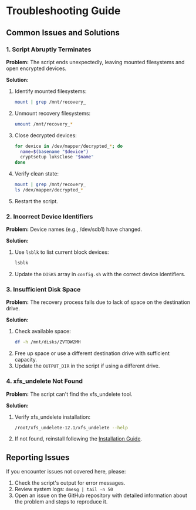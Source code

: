 # Troubleshooting Guide

## Common Issues and Solutions

### 1. Script Abruptly Terminates

**Problem:** The script ends unexpectedly, leaving mounted filesystems and open encrypted devices.

**Solution:**
1. Identify mounted filesystems:
   ```bash
   mount | grep /mnt/recovery_
   ```
2. Unmount recovery filesystems:
   ```bash
   umount /mnt/recovery_*
   ```
3. Close decrypted devices:
   ```bash
   for device in /dev/mapper/decrypted_*; do
     name=$(basename "$device")
     cryptsetup luksClose "$name"
   done
   ```
4. Verify clean state:
   ```bash
   mount | grep /mnt/recovery_
   ls /dev/mapper/decrypted_*
   ```
5. Restart the script.

### 2. Incorrect Device Identifiers

**Problem:** Device names (e.g., /dev/sdb1) have changed.

**Solution:**
1. Use `lsblk` to list current block devices:
   ```bash
   lsblk
   ```
2. Update the `DISKS` array in `config.sh` with the correct device identifiers.

### 3. Insufficient Disk Space

**Problem:** The recovery process fails due to lack of space on the destination drive.

**Solution:**
1. Check available space:
   ```bash
   df -h /mnt/disks/ZVTDW2MH
   ```
2. Free up space or use a different destination drive with sufficient capacity.
3. Update the `OUTPUT_DIR` in the script if using a different drive.

### 4. xfs_undelete Not Found

**Problem:** The script can't find the xfs_undelete tool.

**Solution:**
1. Verify xfs_undelete installation:
   ```bash
   /root/xfs_undelete-12.1/xfs_undelete --help
   ```
2. If not found, reinstall following the [Installation Guide](installation.md).

## Reporting Issues

If you encounter issues not covered here, please:
1. Check the script's output for error messages.
2. Review system logs: `dmesg | tail -n 50`
3. Open an issue on the GitHub repository with detailed information about the problem and steps to reproduce it.